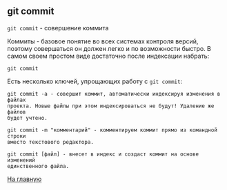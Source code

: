 ## git commit

``git commit`` - совершение коммита

Коммиты - базовое понятие во всех системах контроля версий, поэтому совершаться
он должен легко и по возможности быстро. В самом своем простом виде достаточно
после индексации набрать:

``git commit``

Есть несколько ключей, упрощающих работу с ``git commit``:

```
git commit -a - совершит коммит, автоматически индексируя изменения в файлах
проекта. Новые файлы при этом индексироваться не будут! Удаление же файлов
будет учтено.
```
```
git commit -m "комментарий" - комментируем коммит прямо из командной строки
вместо текстового редактора.
```
```
git commit [файл] - внесет в индекс и создаст коммит на основе изменений
единственного файла.
```

[На главную](./../readme.md)